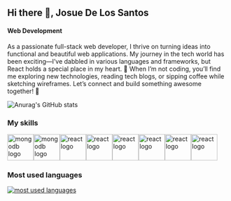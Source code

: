 ## Hi there 👋, Josue De Los Santos
#### Web Development

As a passionate full-stack web developer, I thrive on turning ideas into functional and beautiful web applications. My journey in the tech world has been exciting—I’ve dabbled in various languages and frameworks, but React holds a special place in my heart. 🚀 When I’m not coding, you’ll find me exploring new technologies, reading tech blogs, or sipping coffee while sketching wireframes. Let’s connect and build something awesome together! 🌟

![Anurag's GitHub stats](https://github-readme-stats.vercel.app/api?username=JosueDeLosSantos&show_icons=true&theme=radical)

### My skills

<div style="display:flex;">
  <img width="60" src="https://img.icons8.com/?size=100&id=74402&format=png&color=000000" alt="mongodb logo"/>
  <img width="60" src="https://img.icons8.com/?size=100&id=hsPbhkOH4FMe&format=png&color=000000" alt="mongodb logo"/>
  <img width="60" src="https://img.icons8.com/?size=100&id=NfbyHexzVEDk&format=png&color=000000" alt="react logo"/>
  <img width="60" src="https://img.icons8.com/?size=100&id=nCj4PvnCO0tZ&format=png&color=000000" alt="react logo"/>
  <img width="60" src="https://img.icons8.com/?size=100&id=PXTY4q2Sq2lG&format=png&color=000000" alt="react logo"/>
   <img width="60" src="https://img.icons8.com/?size=100&id=4PiNHtUJVbLs&format=png&color=000000" alt="react logo"/>
   <img width="60" src="https://img.icons8.com/?size=100&id=21278&format=png&color=000000" alt="react logo"/>
   <img width="60" src="https://img.icons8.com/?size=100&id=20909&format=png&color=000000" alt="react logo"/>
</div>

### Most used languages

<div>
  <a href="https://github.com/JosueDeLosSantos">
    <img
      alt="most used languages"
      title="Most used languages"
      loading="lazy"
      src="https://github-readme-stats.vercel.app/api/top-langs/?username=JosueDeLosSantos&locale=en&theme=transparent&hide_title=true&layout=compact&langs_count=20&size_weight=0.5&count_weight=0.5"
    />
  </a>
</div>
